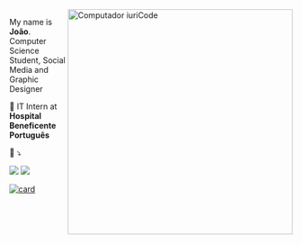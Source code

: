 <img src="https://raw.githubusercontent.com/MicaelliMedeiros/micaellimedeiros/master/image/computer-illustration.png" min-width="400px" max-width="400px" width="400px" align="right" alt="Computador iuriCode">

<p align="left"> 
  My name is <strong>João</strong>.<br>
  Computer Science Student, Social Media and Graphic Designer
  </p>

<p align="left">
  💼 IT Intern at <strong>Hospital Beneficente Português</strong>
</p>

<p align="left">
  💌 ⤵️
</p>

<p align="left">
  
  <a href="jvmbworks@gmail.com" alt="Gmail">
  <img src="https://img.shields.io/badge/Gmail-D14836?style=for-the-badge&logo=gmail&logoColor=white"/></a>

  <a href="https://www.linkedin.com/in/jo%C3%A3o-v%C3%ADtor-monteiro-benchimol-531a35216/" alt="Linkedin">
  <img src="https://img.shields.io/badge/LinkedIn-0077B5?style=for-the-badge&logo=linkedin&logoColor=white"/></a>

<!--<a href="#" alt="WhatsApp">
  <img src="https://img.shields.io/badge/-WhatsApp-25d366?style=flat-square&labelColor=25d366&logo=whatsapp&logoColor=white&link=API-DO-SEU-WHATSAPP"/></a> -->

[![card](https://github-readme-stats.vercel.app/api?username=jvftw&theme=tokyonight&show_icons=true)](https://github.com/jvftw/github-readme-stats)
